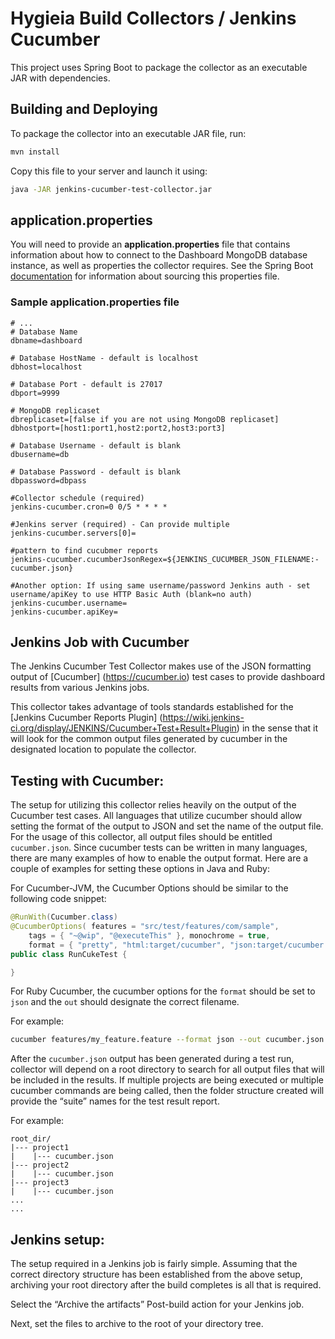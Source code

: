 # Hygieia Build Collectors / Jenkins Cucumber

This project uses Spring Boot to package the collector as an executable JAR with dependencies.

## Building and Deploying

To package the collector into an executable JAR file, run:
```bash
mvn install
```

Copy this file to your server and launch it using:
```bash
java -JAR jenkins-cucumber-test-collector.jar
```

## application.properties

You will need to provide an **application.properties** file that contains information about how to connect to the Dashboard MongoDB database instance, as well as properties the collector requires. See the Spring Boot [documentation](http://docs.spring.io/spring-boot/docs/current-SNAPSHOT/reference/htmlsingle/#boot-features-external-config-application-property-files) for information about sourcing this properties file.

### Sample application.properties file

```properties
# ...
# Database Name
dbname=dashboard

# Database HostName - default is localhost
dbhost=localhost

# Database Port - default is 27017
dbport=9999

# MongoDB replicaset
dbreplicaset=[false if you are not using MongoDB replicaset]
dbhostport=[host1:port1,host2:port2,host3:port3]

# Database Username - default is blank
dbusername=db

# Database Password - default is blank
dbpassword=dbpass

#Collector schedule (required)
jenkins-cucumber.cron=0 0/5 * * * *

#Jenkins server (required) - Can provide multiple
jenkins-cucumber.servers[0]=

#pattern to find cucubmer reports
jenkins-cucumber.cucumberJsonRegex=${JENKINS_CUCUMBER_JSON_FILENAME:-cucumber.json}

#Another option: If using same username/password Jenkins auth - set username/apiKey to use HTTP Basic Auth (blank=no auth)
jenkins-cucumber.username=
jenkins-cucumber.apiKey=
```

## Jenkins Job with Cucumber

The Jenkins Cucumber Test Collector makes use of the JSON formatting output of [Cucumber] (https://cucumber.io) test cases to provide dashboard results from various Jenkins jobs.

This collector takes advantage of tools standards established for the [Jenkins Cucumber Reports Plugin] (https://wiki.jenkins-ci.org/display/JENKINS/Cucumber+Test+Result+Plugin) in the sense that it will look for the common output files generated by cucumber in the designated location to populate the collector.


## Testing with Cucumber:

The setup for utilizing this collector relies heavily on the output of the Cucumber test cases. All languages that utilize cucumber should allow setting the format of the output to JSON and set the name of the output file. For the usage of this collector, all output files should be entitled `cucumber.json`. Since cucumber tests can be written in many languages, there are many examples of how to enable the output format. Here are a couple of examples for setting these options in Java and Ruby:

For Cucumber-JVM, the Cucumber Options should be similar to the following code snippet:
```java
@RunWith(Cucumber.class)
@CucumberOptions( features = "src/test/features/com/sample",
    tags = { "~@wip", "@executeThis" }, monochrome = true,
    format = { "pretty", "html:target/cucumber", "json:target/cucumber.json" } )
public class RunCukeTest {

}
```

For Ruby Cucumber, the cucumber options for the `format` should be set to `json` and the `out` should designate the correct filename.

For example:
```bash
cucumber features/my_feature.feature --format json --out cucumber.json
```

After the `cucumber.json` output has been generated during a test run, collector will depend on a root directory to search for all output files that will be included in the results. If multiple projects are being executed or multiple cucumber commands are being called, then the folder structure created will provide the “suite” names for the test result report.

For example:
```
root_dir/
|--- project1
|    |--- cucumber.json
|--- project2
|    |--- cucumber.json
|--- project3
|    |--- cucumber.json
...
...
```

## Jenkins setup:

The setup required in a Jenkins job is fairly simple. Assuming that the correct directory structure has been established from the above setup, archiving your root directory after the build completes is all that is required.

Select the “Archive the artifacts” Post-build action for your Jenkins job.

Next, set the files to archive to the root of your directory tree.
